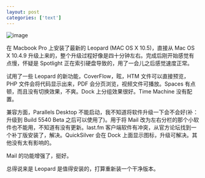 ```yaml
---
layout: post
categories: ['text']
---
```


![image](http://fangming.li/wimgs/blog/leopard.png)

在 Macbook Pro 上安装了最新的 Leopard (MAC OS X 10.5)，直接从 Mac OS X 10.4.9 升级上来的，整个升级过程好像是四十分钟左右。完成后刚开始感觉有点慢，怀疑是 Spotlight 正在索引硬盘导致的，用了一会儿之后感觉速度正常。

试用了一些 Leopard 的新功能，CoverFlow，眩，HTM 文件可以直接预览，PHP 文件会将代码显示出来，PDF 会分页浏览，视频文件可播放。Spaces 有点顿，而且没有切换效果，不爽。Dock 上分组效果很好。Time Machine 没有配置。

兼容方面，Parallels Desktop 不能启动，我不知道将软件升级一下会不会好(补：升级到 Build 5540 Beta 之后可以使用了)。用于将 Mail 改为左右分栏的那个小软件也不能用，不知道有没有更新。last.fm 客户端软件有冲突，从官方论坛找到一个补丁版安装了，解决。QuickSilver 会在 Dock 上面显示图标，升级可解决。其他没有太有影响的。

Mail 的功能增强了，挺好。

总得说来是 Leopard 是值得安装的，打算重新装一个干净版本。